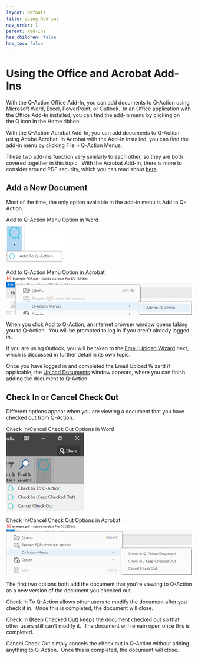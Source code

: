 ```yaml
---
layout: default
title: Using Add-ins
nav_order: 1
parent: Add-ins
has_children: false
has_toc: false
---
```

# Using the Office and Acrobat Add-Ins

With the Q-Action Office Add-In, you can add documents to Q-Action using Microsoft Word, Excel, PowerPoint, or Outlook.  In an Office application with the Office Add-In installed, you can find the add-in menu by clicking on the Q icon in the Home ribbon.

With the Q-Action Acrobat Add-In, you can add documents to Q-Action using Adobe Acrobat. In Acrobat with the Add-In installed, you can find the add-in menu by clicking File > Q-Action Menus.

These two add-ins function very similarly to each other, so they are both covered together in this topic.  With the Acrobat Add-In, there is more to consider around PDF security, which you can read about [here](/docs/using-add-ins/pdf-security).

## Add a New Document
Most of the time, the only option available in the add-in menu is Add to Q-Action.

Add to Q-Action Menu Option in Word  
![Microsoft Add-In Button](/assets/images/Q-Action-Button-outlook.png "Microsoft Add-In Button")

Add to Q-Action Menu Option in Acrobat  
![](/assets/images/add-menu-item.png)

When you click Add to Q-Action, an internet browser window opens taking you to Q-Action.  You will be prompted to log in if you aren't already logged in.  
  
If you are using Outlook, you will be taken to the [Email Upload Wizard](/docs/using-add-ins/email-upload-wizard) next, which is discussed in further detail in its own topic.  
  
Once you have logged in and completed the Email Upload Wizard if applicable, the [Upload Documents](/docs/working-with-documents/add-documents/upload-documents) window appears, where you can finish adding the document to Q-Action.

## Check In or Cancel Check Out

Different options appear when you are viewing a document that you have checked out from Q-Action.  

Check In/Cancel Check Out Options in Word  
![Microsoft Add-In Button](/assets/images/q-action-word-addin.png "Microsoft Add-In Button")

Check In/Cancel Check Out Options in Acrobat  
![](/assets/images/checkin-menu-items.png)  

The first two options both add the document that you're viewing to Q-Action as a new version of the document you checked out.  

Check In To Q-Action allows other users to modify the document after you check it in.  Once this is completed, the document will close.

Check In (Keep Checked Out) keeps the document checked out so that other users still can't modify it.  The document will remain open once this is completed.

Cancel Check Out simply cancels the check out in Q-Action without adding anything to Q-Action.  Once this is completed, the document will close.